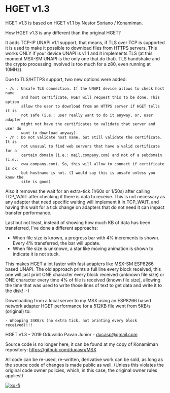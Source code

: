 # HGET v1.3

HGET v1.3 is based on HGET v1.1 by Nestor Soriano / Konamiman.

How HGET v1.3 is any different than the original HGET?

It adds TCP-IP UNAPI v1.1 support, that means, if TLS over TCP is supported it is 
used to make it possible to download files from HTTPS servers. This works ONLY if 
your device UNAPI is v1.1 and it implements TLS (at this moment MSX-SM UNAPI is the 
only one that do that). TLS handshake and the crypto processing involved is too much
for a z80, even running at 10MHz).

Due to TLS/HTTPS support, two new options were added:

	- /u : Unsafe TLS connection. If the UNAPI device allows to check host name
	       and host certificate, HGET will request this to be done. This option 
	       allow the user to download from an HTTPS server if HGET tells it is 
	       not safe (i.e.: user really want to do it anyway, or, user adapter
	       might not have the certificates to validate that server and user do
	       want to download anyway).
	- /n : Do not validate host name, but still validate the certificate. It is
	       not unusual to find web servers that have a valid certificate for a  
	       certain domain (i.e.: mail.company.com) and not of a subdomain (i.e.:
	       owa.company.com). So, this will allow to connect if certificate is ok
	       but hostname is not. (I would say this is unsafe unless you know the
	       site is good)
		   
Also it removes the wait for an extra-tick (1/60s or 1/50s) after calling TCP_WAIT
after checking if there is data to receive. This is not necessary as any adapter that
need specific waiting will implement it in TCP_WAIT, and having this wait for a tick
change on adapters that do not need it can impact transfer performance.

Last but not least, instead of showing how much KB of data has been transferred, I've
done a different approachs:

- When file size is known, a progress bar with 4% increments is shown. Every 4% 
transferred, the bar will update.
- When file size is unknown, a star like moving animation is shown to indicate it is
not stuck.

This makes HGET a lot faster with fast adapters like MSX-SM ESP8266 based UNAPI. The
old approach prints a full line every block received, this one will just print ONE 
character every block received (unknown file size) or ONE character every time 4% of
file is received (known file size), allowing the time that was used to write those
lines of text to get data and write it to the disk! :-)

Downloading from a local server to my MSX using an ESP8266 based network adapter HGET 
performance for a 512KB file went from 5KB/s (original) to:

	- Whooping 34KB/s (no extra tick, not printing every block received)!!!

HGET v1.3 - 2019 Oduvaldo Pavan Junior - ducasp@gmail.com

Source code is no longer here, it can be found at my copy of Konamiman repository:
https://github.com/ducasp/MSX

All code can be re-used, re-written, derivative work can be sold, as long as the source 
code of changes is made public as well. (Unless this violates the original code owner
policies, which, in this case, the original owner rules applies!)

[![ko-fi](https://ko-fi.com/img/githubbutton_sm.svg)](https://ko-fi.com/R6R2BRGX6)
